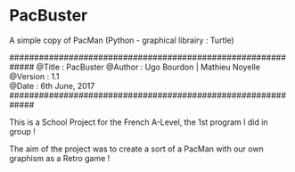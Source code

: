 # PacBuster
A simple copy of PacMan (Python - graphical librairy : Turtle)

#############################################################
@Title : PacBuster
@Author : Ugo Bourdon | Mathieu Noyelle                  
@Version : 1.1                                   
@Date : 6th June, 2017                           
#############################################################



This is a School Project for the French A-Level, the 1st program I did in group ! 

The aim of the project was to create a sort of a PacMan with our own graphism as a Retro game ! 
